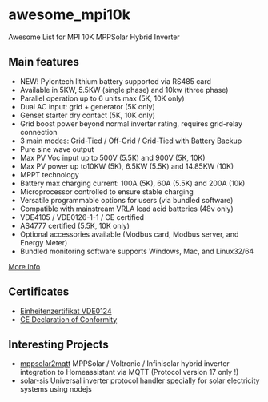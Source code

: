 # awesome_mpi10k
Awesome List for MPI 10K  MPPSolar Hybrid Inverter

## Main features

- NEW!  Pylontech lithium battery supported via RS485 card
- Available in 5KW, 5.5KW (single phase) and 10kw (three phase)
- Parallel operation up to 6 units max (5K, 10K only)
- Dual AC input: grid + generator (5K only)
- Genset starter dry contact (5K, 10K only)
- Grid boost power beyond normal inverter rating, requires grid-relay connection
- 3 main modes: Grid-Tied / Off-Grid / Grid-Tied with Battery Backup
- Pure sine wave output
- Max PV Voc input up to 500V (5.5K) and 900V (5K, 10K)
- Max PV power up to10KW (5K), 6.5KW (5.5K) and 14.85KW (10K)
- MPPT technology
- Battery max charging current: 100A (5K), 60A (5.5K) and 200A (10k)
- Microprocessor controlled to ensure stable charging
- Versatile programmable options for users (via bundled software)
- Compatible with mainstream VRLA lead acid batteries (48v only)
- VDE4105 / VDE0126-1-1  / CE certified
- AS4777 certified (5.5K, 10K only)
- Optional accessories available (Modbus card, Modbus server, and Energy Meter)
- Bundled monitoring software supports Windows, Mac, and Linux32/64

[More Info](/MPI%20HYBRID.pdf)

## Certificates
- [Einheitenzertifikat VDE0124](Einheitenzertifikat%20VDE0124-MPI-10K-2020.pdf)
- [CE Declaration of Conformity](Zertifikat%20-%20CE%20Certificate%20MPI%20Serie%20komplett.pdf)


## Interesting Projects
- [mppsolar2mqtt](https://github.com/rabsol/mppsolar2mqtt)
  MPPSolar / Voltronic / Infinisolar hybrid inverter integration to Homeassistant via MQTT (Protocol version 17 only !)
- [solar-sis](https://github.com/opengd/solar-sis)
  Universal inverter protocol handler specially for solar electricity systems using nodejs
